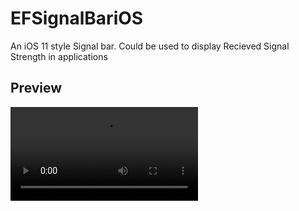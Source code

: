 # EFSignalBariOS
An iOS 11 style Signal bar. Could be used to display Recieved Signal Strength in applications

## Preview

![alt tag](hhttps://github.com/erhiesfeka/EFSignalBariOS/blob/master/source.mp4)
